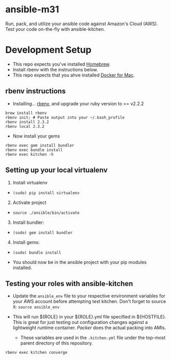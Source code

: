 # ansible-m31

Run, pack, and utilize your ansible code against Amazon's Cloud (AWS).
Test your code on-the-fly with ansible-kitchen.


# Development Setup

* This repo expects you've installed [Homebrew](https://brew.sh/).
* Install rbenv with the instructions below.
* This repo expects that you ahve installed [Docker for Mac](https://docs.docker.com/docker-for-mac/install/).


## rbenv instructions
* Installing... [rbenv](https://jasoncharnes.com/install-ruby/), and upgrade your ruby version to >= v2.2.2
```
brew install rbenv
rbenv init; # Paste output into your ~/.bash_profile
rbenv install 2.3.2
rbenv local 2.3.2
```

* Now install your gems
```
rbenv exec gem install bundler
rbenv exec bundle install
rbenv exec kitchen -h
```

## Setting up your local virtualenv

1. Install virtualenv
  - `(sudo) pip install virtualenv`
2. Activate project
  - `source ./ansible/bin/activate`
3. Install bundler:
  - `(sudo) gem install bundler`
4. Install gems:
  - `(sudo) bundle install`

* You should now be in the ansible project with your pip modules installed.

## Testing your roles with ansible-kitchen

* Update the `ansible_env` file to your respective environment variables for your AWS account before attempting test kitchen.
  Don't forget to source it:
  `source ansible_env`

* This will run ${ROLE} in your ${ROLE}.yml file specified in ${HOSTFILE}.  This is great for just testing out configuration changes
  against a lightweight runtime container.  *Packer* does the actual packing into AMIs.
  * These variables are used in the `.kitchen.yml` file under the top-most parent directory of this repository.

```
rbenv exec kitchen converge
```
